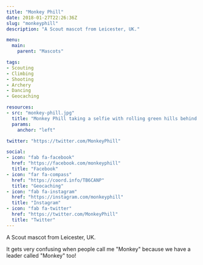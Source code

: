 ```yaml
---
title: "Monkey Phill"
date: 2018-01-27T22:26:36Z
slug: "monkeyphill"
description: "A Scout mascot from Leicester, UK."

menu:
  main:
    parent: "Mascots"

tags:
- Scouting
- Climbing
- Shooting
- Archery
- Dancing
- Geocaching

resources:
- src: "monkey-phill.jpg"
  title: "Monkey Phill taking a selfie with rolling green hills behind."
  params:
    anchor: "left"

twitter: "https://twitter.com/MonkeyPhill"

social:
- icon: "fab fa-facebook"
  href: "https://facebook.com/monkeyphill"
  title: "Facebook"
- icon: "far fa-compass"
  href: "https://coord.info/TB6CANP"
  title: "Geocaching"
- icon: "fab fa-instagram"
  href: "https://instagram.com/monkeyphill"
  title: "Instagram"
- icon: "fab fa-twitter"
  href: "https://twitter.com/MonkeyPhill"
  title: "Twitter"
---
```

A Scout mascot from Leicester, UK.

It gets very confusing when people call me "Monkey" because we have a leader called "Monkey" too!